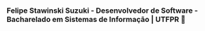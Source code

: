 ### Felipe Stawinski Suzuki - Desenvolvedor de Software - Bacharelado em Sistemas de Informação | UTFPR 📘



<!--
**felipedelas/felipedelas** is a ✨ _special_ ✨ repository because its `README.md` (this file) appears on your GitHub profile.

Here are some ideas to get you started:

- 🔭 I’m currently working on ...
- 🌱 I’m currently learning ...
- 👯 I’m looking to collaborate on ...![saturday-welcome-to-my-profile](https://user-images.githubusercontent.com/94695893/153966304-57951193-6756-4d37-b29b-13b8b1373837.gif)

- 🤔 I’m looking for help with ...
- 💬 Ask me about ...
- 📫 How to reach me: ...
- 😄 Pronouns: ...
- ⚡ Fun fact: ...
-->

